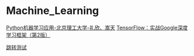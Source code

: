 # Machine_Learning
[Python机器学习应用-北京理工大学-礼欣、嵩天](https://www.icourse163.org/course/BIT-1001872001)
[TensorFlow：实战Google深度学习框架（第2版）](https://www.phei.com.cn/module/goods/wssd_content.jsp?bookid=51433)

[跳转测试](/Temp_Repo/note.md)